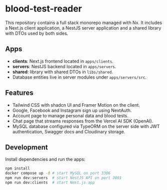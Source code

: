 # blood-test-reader

This repository contains a full stack monorepo managed with Nx. It includes a Next.js client application, a NestJS server application and a shared library with DTOs used by both sides.

## Apps
- **clients**: Next.js frontend located in `apps/clients`.
- **servers**: NestJS backend located in `apps/servers`.
- **shared**: library with shared DTOs in `libs/shared`.
- Database entities live in server modules under `apps/servers/src`.

## Features
- Tailwind CSS with shadcn UI and Framer Motion on the client.
- Google, Facebook and Instagram sign up using NextAuth.
- Account page to manage personal data and blood tests.
- Chat page that streams responses from the Vercel AI SDK (OpenAI).
- MySQL database configured via TypeORM on the server side with JWT authentication, Swagger docs and Cloudinary storage.

## Development
Install dependencies and run the apps:

```bash
npm install
docker compose up -d # start MySQL on port 3306
npm run dev:servers  # start NestJS API on port 3001
npm run dev:clients  # start Next.js app
```
